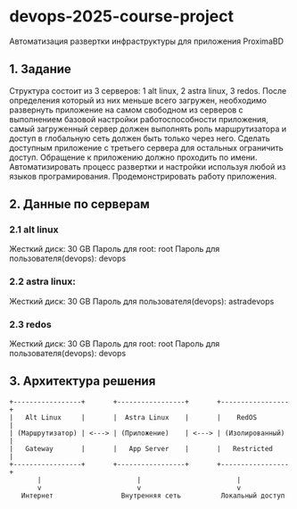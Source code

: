 # devops-2025-course-project
Автоматизация развертки инфраструктуры для приложения ProximaBD

## 1. Задание
Структура состоит из 3 серверов: 1 alt linux, 2 astra linux, 3 redos. После определения который из них меньше всего загружен, необходимо развернуть приложение на самом свободном из серверов с выполнением базовой настройки работоспособности приложения, самый загруженный сервер должен выполнять роль маршрутизатора и доступ в глобальную сеть должен быть только через него. Сделать доступным приложение с третьего сервера для остальных ограничить доступ. Обращение к приложению должно проходить по имени. Автоматизировать процесс развертки и настройки используя любой из языков програмирования. Продемонстрировать работу приложения.
## 2. Данные по серверам
### 2.1 alt linux
Жесткий диск: 30 GB
Пароль для root: root
Пароль для пользователя(devops): devops

### 2.2 astra linux:
Жесткий диск: 30 GB
Пароль для пользователя(devops): astradevops

### 2.3 redos
Жесткий диск: 30 GB
Пароль для root: root
Пароль для пользователя(devops): devops
## 3. Архитектура решения
```
+-----------------+       +-----------------+       +-----------------+
|   Alt Linux     |       |  Astra Linux    |       |    RedOS        |
| (Маршрутизатор) | <---> | (Приложение)    | <---> | (Изолированный) |
|   Gateway       |       |   App Server    |       |   Restricted    |
+-----------------+       +-----------------+       +-----------------+
       |                        |                        |
       v                        v                        v
   Интернет                 Внутренняя сеть          Локальный доступ
```
